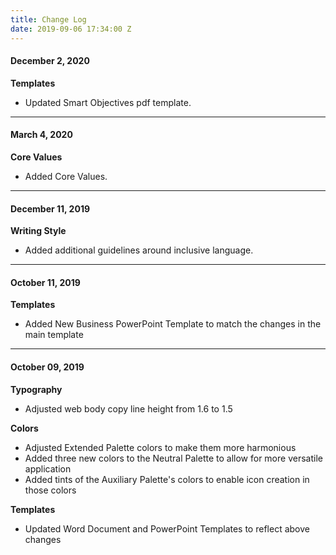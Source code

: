 ```yaml
---
title: Change Log
date: 2019-09-06 17:34:00 Z
---
```


#### **December 2, 2020**

**Templates** 

* Updated Smart Objectives pdf template.

---

#### **March 4, 2020**

**Core Values** 

* Added Core Values.

---

#### **December 11, 2019**

**Writing Style** 

* Added additional guidelines around inclusive language.

---

#### **October 11, 2019**

**Templates** 

* Added New Business PowerPoint Template to match the changes in the main template

---

#### **October 09, 2019**

**Typography**
* Adjusted web body copy line height from 1.6 to 1.5

 
**Colors**
* Adjusted Extended Palette colors to make them more harmonious
* Added three new colors to the Neutral Palette to allow for more versatile application
* Added tints of the Auxiliary Palette's colors to enable icon creation in those colors


**Templates**
* Updated Word Document and PowerPoint Templates to reflect above changes